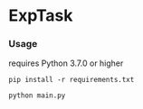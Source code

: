# ExpTask

### Usage

requires Python 3.7.0 or higher

```
pip install -r requirements.txt

python main.py
